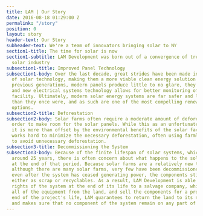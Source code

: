 ```yaml
---
title: LAM | Our Story
date: 2016-08-18 01:29:00 Z
permalink: "/story"
position: 0
layout: story
header-text: Our Story
subheader-text: We're a team of innovators bringing solar to NY
section1-title: The time for solar is now
section1-subtitle: LAM Development was born out of a convergence of trends in the
  solar industry
subsection1-title: Improved Panel Technology
subsection1-body: Over the last decade, great strides have been made in the advancement
  of solar technology, making them a more viable clean energy solution today. Unlike
  previous generations, modern panels produce little to no glare, they make are quiet,
  and new electrical systems technology allows for better monitoring of the solar
  facility. Ultimately, modern solar energy systems are far safer and less invasive
  than they once were, and as such are one of the most compelling renewable energy
  options.
subsection2-title: Deforestation
subsection2-body: Solar farms often require a moderate amount of deforestation in
  order to make room for the solar panels. While this as an unfortunate side effect,
  it is more than offset by the environmental benefits of the solar facility. LAM
  works hard to minimize the necessary deforestation, often using farmland or landfills
  to avoid unnecessary deforestation.
subsection3-title: Decommissioning the System
subsection3-body: Because of the finite lifespan of solar systems, which is typically
  around 25 years, there is often concern about what happens to the solar equipment
  at the end of that period. Because solar farms are a relatively new technology,
  although there are many solar farms, very few have been decommissioned. However,
  even after the system has ceased generating power, the components still have value,
  either as scrap or recyclables. As a result, LAM Development is able to sell the
  rights of the system at the end of its life to a salvage company, which will remove
  all of the equipment from the land, and sell the components for a profit. At the
  end of the project's life, LAM guarantees to return the land to its natural state,
  and makes sure that no component of the system remain on any part of the land.
---
```


